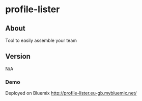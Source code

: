 # profile-lister

## About
Tool to easily assemble your team

## Version
N/A

### Demo
Deployed on Bluemix http://profile-lister.eu-gb.mybluemix.net/